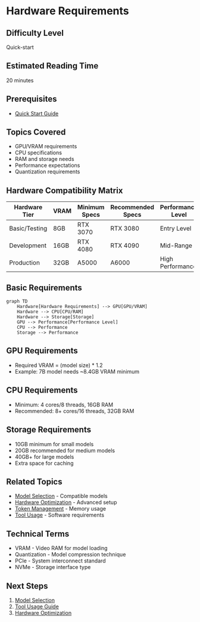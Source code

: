 # Hardware Requirements

## Difficulty Level
Quick-start

## Estimated Reading Time
20 minutes

## Prerequisites
- [Quick Start Guide](local-llm-quick-path.md)

## Topics Covered
- GPU/VRAM requirements
- CPU specifications
- RAM and storage needs
- Performance expectations
- Quantization requirements

## Hardware Compatibility Matrix

| Hardware Tier | VRAM | Minimum Specs | Recommended Specs | Performance Level | Quantization Level |
|--------------|------|---------------|-------------------|-------------------|-------------------|
| Basic/Testing | 8GB  | RTX 3070      | RTX 3080         | Entry Level      | 4-bit/8-bit       |
| Development  | 16GB | RTX 4080      | RTX 4090         | Mid-Range        | 8-bit             |
| Production   | 32GB | A5000         | A6000            | High Performance | No quantization   |

## Basic Requirements

```mermaid
graph TD
    Hardware[Hardware Requirements] --> GPU[GPU/VRAM]
    Hardware --> CPU[CPU/RAM]
    Hardware --> Storage[Storage]
    GPU --> Performance[Performance Level]
    CPU --> Performance
    Storage --> Performance
```

## GPU Requirements
- Required VRAM = (model size) * 1.2
- Example: 7B model needs ~8.4GB VRAM minimum

## CPU Requirements
- Minimum: 4 cores/8 threads, 16GB RAM
- Recommended: 8+ cores/16 threads, 32GB RAM

## Storage Requirements
- 10GB minimum for small models
- 20GB recommended for medium models
- 40GB+ for large models
- Extra space for caching

## Related Topics
- [Model Selection](model-selection.md) - Compatible models
- [Hardware Optimization](../advanced/hardware-optimization.md) - Advanced setup
- [Token Management](../advanced/token-management.md) - Memory usage
- [Tool Usage](tool-usage.md) - Software requirements

## Technical Terms
- VRAM - Video RAM for model loading
- Quantization - Model compression technique
- PCIe - System interconnect standard
- NVMe - Storage interface type

## Next Steps
1. [Model Selection](model-selection.md)
2. [Tool Usage Guide](tool-usage.md)
3. [Hardware Optimization](../advanced/hardware-optimization.md)